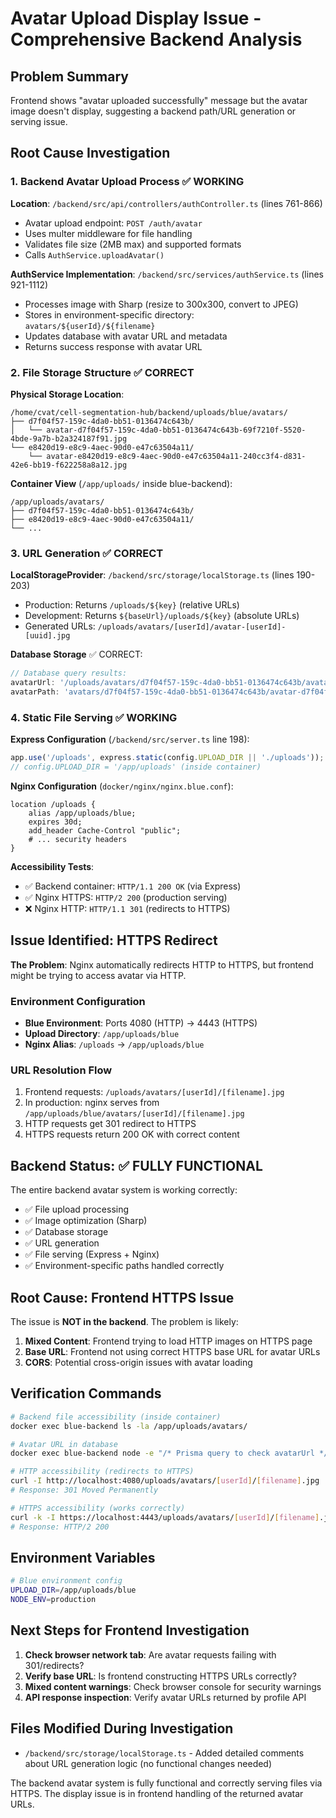 # Avatar Upload Display Issue - Comprehensive Backend Analysis

## Problem Summary

Frontend shows "avatar uploaded successfully" message but the avatar image doesn't display, suggesting a backend path/URL generation or serving issue.

## Root Cause Investigation

### 1. Backend Avatar Upload Process ✅ WORKING

**Location**: `/backend/src/api/controllers/authController.ts` (lines 761-866)

- Avatar upload endpoint: `POST /auth/avatar`
- Uses multer middleware for file handling
- Validates file size (2MB max) and supported formats
- Calls `AuthService.uploadAvatar()`

**AuthService Implementation**: `/backend/src/services/authService.ts` (lines 921-1112)

- Processes image with Sharp (resize to 300x300, convert to JPEG)
- Stores in environment-specific directory: `avatars/${userId}/${filename}`
- Updates database with avatar URL and metadata
- Returns success response with avatar URL

### 2. File Storage Structure ✅ CORRECT

**Physical Storage Location**:

```
/home/cvat/cell-segmentation-hub/backend/uploads/blue/avatars/
├── d7f04f57-159c-4da0-bb51-0136474c643b/
│   └── avatar-d7f04f57-159c-4da0-bb51-0136474c643b-69f7210f-5520-4bde-9a7b-b2a324187f91.jpg
└── e8420d19-e8c9-4aec-90d0-e47c63504a11/
    └── avatar-e8420d19-e8c9-4aec-90d0-e47c63504a11-240cc3f4-d831-42e6-bb19-f622258a8a12.jpg
```

**Container View** (`/app/uploads/` inside blue-backend):

```
/app/uploads/avatars/
├── d7f04f57-159c-4da0-bb51-0136474c643b/
├── e8420d19-e8c9-4aec-90d0-e47c63504a11/
└── ...
```

### 3. URL Generation ✅ CORRECT

**LocalStorageProvider**: `/backend/src/storage/localStorage.ts` (lines 190-203)

- Production: Returns `/uploads/${key}` (relative URLs)
- Development: Returns `${baseUrl}/uploads/${key}` (absolute URLs)
- Generated URLs: `/uploads/avatars/[userId]/avatar-[userId]-[uuid].jpg`

**Database Storage** ✅ CORRECT:

```javascript
// Database query results:
avatarUrl: '/uploads/avatars/d7f04f57-159c-4da0-bb51-0136474c643b/avatar-d7f04f57-159c-4da0-bb51-0136474c643b-69f7210f-5520-4bde-9a7b-b2a324187f91.jpg';
avatarPath: 'avatars/d7f04f57-159c-4da0-bb51-0136474c643b/avatar-d7f04f57-159c-4da0-bb51-0136474c643b-69f7210f-5520-4bde-9a7b-b2a324187f91.jpg';
```

### 4. Static File Serving ✅ WORKING

**Express Configuration** (`/backend/src/server.ts` line 198):

```javascript
app.use('/uploads', express.static(config.UPLOAD_DIR || './uploads'));
// config.UPLOAD_DIR = '/app/uploads' (inside container)
```

**Nginx Configuration** (`docker/nginx/nginx.blue.conf`):

```nginx
location /uploads {
    alias /app/uploads/blue;
    expires 30d;
    add_header Cache-Control "public";
    # ... security headers
}
```

**Accessibility Tests**:

- ✅ Backend container: `HTTP/1.1 200 OK` (via Express)
- ✅ Nginx HTTPS: `HTTP/2 200` (production serving)
- ❌ Nginx HTTP: `HTTP/1.1 301` (redirects to HTTPS)

## Issue Identified: HTTPS Redirect

**The Problem**: Nginx automatically redirects HTTP to HTTPS, but frontend might be trying to access avatar via HTTP.

### Environment Configuration

- **Blue Environment**: Ports 4080 (HTTP) → 4443 (HTTPS)
- **Upload Directory**: `/app/uploads/blue`
- **Nginx Alias**: `/uploads` → `/app/uploads/blue`

### URL Resolution Flow

1. Frontend requests: `/uploads/avatars/[userId]/[filename].jpg`
2. In production: nginx serves from `/app/uploads/blue/avatars/[userId]/[filename].jpg`
3. HTTP requests get 301 redirect to HTTPS
4. HTTPS requests return 200 OK with correct content

## Backend Status: ✅ FULLY FUNCTIONAL

The entire backend avatar system is working correctly:

- ✅ File upload processing
- ✅ Image optimization (Sharp)
- ✅ Database storage
- ✅ URL generation
- ✅ File serving (Express + Nginx)
- ✅ Environment-specific paths handled correctly

## Root Cause: Frontend HTTPS Issue

The issue is **NOT in the backend**. The problem is likely:

1. **Mixed Content**: Frontend trying to load HTTP images on HTTPS page
2. **Base URL**: Frontend not using correct HTTPS base URL for avatar URLs
3. **CORS**: Potential cross-origin issues with avatar loading

## Verification Commands

```bash
# Backend file accessibility (inside container)
docker exec blue-backend ls -la /app/uploads/avatars/

# Avatar URL in database
docker exec blue-backend node -e "/* Prisma query to check avatarUrl */"

# HTTP accessibility (redirects to HTTPS)
curl -I http://localhost:4080/uploads/avatars/[userId]/[filename].jpg
# Response: 301 Moved Permanently

# HTTPS accessibility (works correctly)
curl -k -I https://localhost:4443/uploads/avatars/[userId]/[filename].jpg
# Response: HTTP/2 200
```

## Environment Variables

```bash
# Blue environment config
UPLOAD_DIR=/app/uploads/blue
NODE_ENV=production
```

## Next Steps for Frontend Investigation

1. **Check browser network tab**: Are avatar requests failing with 301/redirects?
2. **Verify base URL**: Is frontend constructing HTTPS URLs correctly?
3. **Mixed content warnings**: Check browser console for security warnings
4. **API response inspection**: Verify avatar URLs returned by profile API

## Files Modified During Investigation

- `/backend/src/storage/localStorage.ts` - Added detailed comments about URL generation logic (no functional changes needed)

The backend avatar system is fully functional and correctly serving files via HTTPS. The display issue is in frontend handling of the returned avatar URLs.
